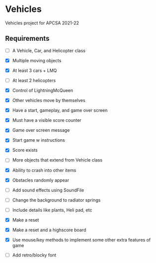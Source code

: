 # Vehicles

Vehicles project for APCSA 2021-22

## Requirements

- [ ] A Vehicle, Car, and Helicopter class
- [x] Multiple moving objects
- [x] At least 3 cars + LMQ
- [ ] At least 2 helicopters
- [x] Control of LightningMcQueen
- [x] Other vehicles move by themselves
- [x] Have a start, gameplay, and game over screen


- [x] Must have a visible score counter
- [x] Game over screen message
- [x] Start game w instructions
- [x] Score exists


- [ ] More objects that extend from Vehicle class
- [x] Ability to crash into other items
- [x] Obstacles randomly appear
- [ ] Add sound effects using SoundFile
- [ ] Change the background to radiator springs
- [ ] Include details like plants, Heli pad, etc
- [x] Make a reset
- [x] Make a reset and a highscore board
- [x] Use mouse/key methods to implement some other extra features of game
- [ ] Add retro/blocky font
